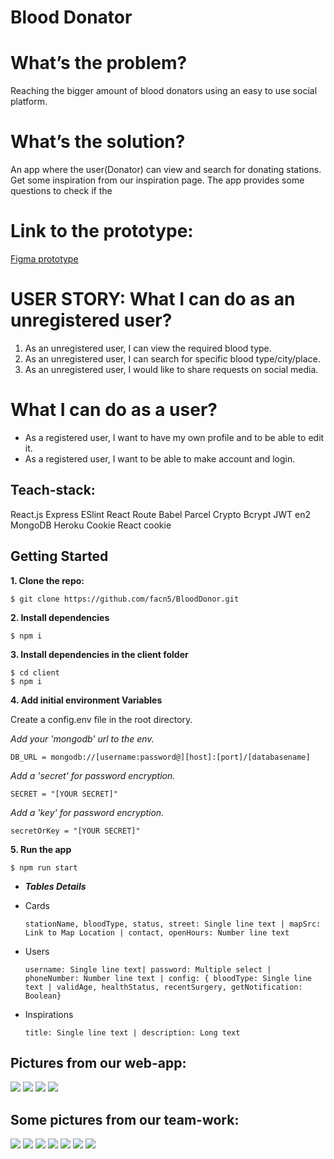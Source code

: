# Blood Donator

# What’s the problem?
Reaching the bigger amount of blood donators using an easy to use social platform.

# What’s the solution?
An app where the user(Donator) can view and search for donating stations. Get some inspiration from our inspiration page.
The app provides some questions to check if the

# Link to the prototype:

[Figma prototype](https://www.figma.com/file/KnLqYIvShOkk3cnVPFAAdOdy/Untitled?node-id=0%3A1)

# USER STORY: What I can do as an unregistered user?

1.  As an unregistered user, I can view the required blood type.
1.  As an unregistered user, I can search for specific blood type/city/place.
1.  As an unregistered user, I would like to share requests on social media.

# What I can do as a user?
- As a registered user, I want to have my own profile and to be able to edit it.
- As a registered user, I want to be able to make account and login.

## Teach-stack:
React.js
Express
ESlint
React Route
Babel
Parcel
Crypto
Bcrypt
JWT
en2
MongoDB
Heroku
Cookie
React cookie


## Getting Started

**1. Clone the repo:**

`$ git clone https://github.com/facn5/BloodDonor.git`

**2. Install dependencies**

```
$ npm i
```

**3. Install dependencies in the client folder**

```
$ cd client
$ npm i
```

**4. Add initial environment Variables**

Create a config.env file in the root directory.

_Add your 'mongodb' url to the env._

`DB_URL = mongodb://[username:password@][host]:[port]/[databasename]`

_Add a 'secret' for password encryption._

`SECRET = "[YOUR SECRET]"`

_Add a 'key' for password encryption._

`secretOrKey = "[YOUR SECRET]"`

**5. Run the app**

`$ npm run start`

- _**Tables Details**_

- Cards

  `stationName, bloodType, status, street: Single line text | mapSrc: Link to Map Location | contact, openHours: Number line text`

- Users

  `username: Single line text| password: Multiple select | phoneNumber: Number line text | config: { bloodType: Single line text | validAge, healthStatus, recentSurgery, getNotification: Boolean}`

- Inspirations

  `title: Single line text | description: Long text`

## Pictures from our web-app:
![](https://imgur.com/VfVMhEB.png)
![](https://imgur.com/SUWkvAU.png)
![](https://imgur.com/R2FYaV4.png)
![](https://imgur.com/yROcF94.png)
## Some pictures from our team-work:
![](https://imgur.com/KVhfpsb.png)
![](https://imgur.com/19BwriG.png)
![](https://imgur.com/Gpn4ndx.png)
![](https://imgur.com/G298ZOq.png)
![](https://imgur.com/YEnCAMs.png)
![](https://imgur.com/FYnxKLL.png)
![](https://imgur.com/bhVAKNO.png)
